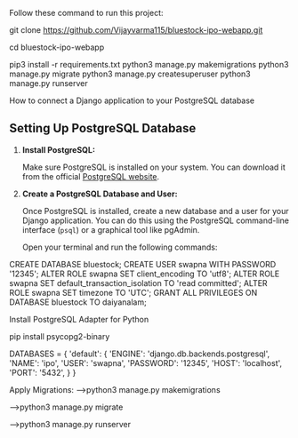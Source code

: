 Follow these command to run this project:

git clone https://github.com/Vijayvarma115/bluestock-ipo-webapp.git

cd bluestock-ipo-webapp

pip3 install -r requirements.txt
python3 manage.py makemigrations
python3 manage.py migrate
python3 manage.py createsuperuser
python3 manage.py runserver



How to connect a Django application to your PostgreSQL database

## Setting Up PostgreSQL Database

1. **Install PostgreSQL:**

   Make sure PostgreSQL is installed on your system. You can download it from the official [PostgreSQL website](https://www.postgresql.org/download/).

2. **Create a PostgreSQL Database and User:**

   Once PostgreSQL is installed, create a new database and a user for your Django application. You can do this using the PostgreSQL command-line interface (`psql`) or a graphical tool like pgAdmin.

   Open your terminal and run the following commands:


CREATE DATABASE bluestock;
CREATE USER swapna WITH PASSWORD '12345';
ALTER ROLE swapna SET client_encoding TO 'utf8';
ALTER ROLE swapna SET default_transaction_isolation TO 'read committed';
ALTER ROLE swapna SET timezone TO 'UTC';
GRANT ALL PRIVILEGES ON DATABASE bluestock TO daiyanalam;



Install PostgreSQL Adapter for Python

pip install psycopg2-binary



DATABASES = {
    'default': {
        'ENGINE': 'django.db.backends.postgresql',
        'NAME': 'ipo',
        'USER': 'swapna',
        'PASSWORD': '12345',
        'HOST': 'localhost',
        'PORT': '5432',
    }
}

Apply Migrations:
-->python3 manage.py makemigrations

-->python3 manage.py migrate

-->python3 manage.py runserver

